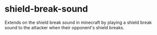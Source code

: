 # shield-break-sound
Extends on the shield break sound in minecraft by playing a shield break sound to the attacker when their opponent's shield breaks.
